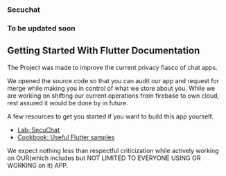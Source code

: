 ### Secuchat

<h3>To be updated soon<h3>

## Getting Started With Flutter Documentation

The Project was made to improve the current privacy fiasco of chat apps.

We opened the source code so that you can audit our app and request for merge while making you in control of what we store about you. While we are working on shifting our current operations from firebase to own cloud, rest assured it would be done by in future.

A few resources to get you started if you want to build this app yourself.

- [Lab: SecuChat](https://docs.flutter.dev/)
- [Cookbook: Useful Flutter samples](https://docs.flutter.dev/cookbook)

We expect nothing less than respectful criticization while actively working on OUR(which includes but NOT LIMITED TO EVERYONE USING OR WORKING on it) APP.
